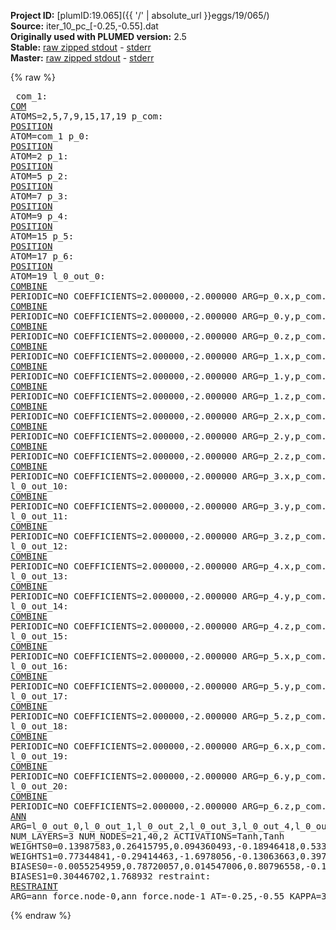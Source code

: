 **Project ID:** [plumID:19.065]({{ '/' | absolute_url }}eggs/19/065/)  
**Source:** iter_10_pc_[-0.25,-0.55].dat  
**Originally used with PLUMED version:** 2.5  
**Stable:** [raw zipped stdout](iter_10_pc_[-0.25,-0.55].dat.plumed.stdout.txt.zip) - [stderr](iter_10_pc_[-0.25,-0.55].dat.plumed.stderr)  
**Master:** [raw zipped stdout](iter_10_pc_[-0.25,-0.55].dat.plumed_master.stdout.txt.zip) - [stderr](iter_10_pc_[-0.25,-0.55].dat.plumed_master.stderr)  

{% raw %}<pre>
com_1: <a href="https://plumed.github.io/doc-master/user-doc/html/_c_o_m.html">COM</a> ATOMS=2,5,7,9,15,17,19
p_com: <a href="https://plumed.github.io/doc-master/user-doc/html/_p_o_s_i_t_i_o_n.html">POSITION</a> ATOM=com_1
p_0: <a href="https://plumed.github.io/doc-master/user-doc/html/_p_o_s_i_t_i_o_n.html">POSITION</a> ATOM=2
p_1: <a href="https://plumed.github.io/doc-master/user-doc/html/_p_o_s_i_t_i_o_n.html">POSITION</a> ATOM=5
p_2: <a href="https://plumed.github.io/doc-master/user-doc/html/_p_o_s_i_t_i_o_n.html">POSITION</a> ATOM=7
p_3: <a href="https://plumed.github.io/doc-master/user-doc/html/_p_o_s_i_t_i_o_n.html">POSITION</a> ATOM=9
p_4: <a href="https://plumed.github.io/doc-master/user-doc/html/_p_o_s_i_t_i_o_n.html">POSITION</a> ATOM=15
p_5: <a href="https://plumed.github.io/doc-master/user-doc/html/_p_o_s_i_t_i_o_n.html">POSITION</a> ATOM=17
p_6: <a href="https://plumed.github.io/doc-master/user-doc/html/_p_o_s_i_t_i_o_n.html">POSITION</a> ATOM=19
l_0_out_0: <a href="https://plumed.github.io/doc-master/user-doc/html/_c_o_m_b_i_n_e.html">COMBINE</a> PERIODIC=NO COEFFICIENTS=2.000000,-2.000000 ARG=p_0.x,p_com.x
l_0_out_1: <a href="https://plumed.github.io/doc-master/user-doc/html/_c_o_m_b_i_n_e.html">COMBINE</a> PERIODIC=NO COEFFICIENTS=2.000000,-2.000000 ARG=p_0.y,p_com.y
l_0_out_2: <a href="https://plumed.github.io/doc-master/user-doc/html/_c_o_m_b_i_n_e.html">COMBINE</a> PERIODIC=NO COEFFICIENTS=2.000000,-2.000000 ARG=p_0.z,p_com.z
l_0_out_3: <a href="https://plumed.github.io/doc-master/user-doc/html/_c_o_m_b_i_n_e.html">COMBINE</a> PERIODIC=NO COEFFICIENTS=2.000000,-2.000000 ARG=p_1.x,p_com.x
l_0_out_4: <a href="https://plumed.github.io/doc-master/user-doc/html/_c_o_m_b_i_n_e.html">COMBINE</a> PERIODIC=NO COEFFICIENTS=2.000000,-2.000000 ARG=p_1.y,p_com.y
l_0_out_5: <a href="https://plumed.github.io/doc-master/user-doc/html/_c_o_m_b_i_n_e.html">COMBINE</a> PERIODIC=NO COEFFICIENTS=2.000000,-2.000000 ARG=p_1.z,p_com.z
l_0_out_6: <a href="https://plumed.github.io/doc-master/user-doc/html/_c_o_m_b_i_n_e.html">COMBINE</a> PERIODIC=NO COEFFICIENTS=2.000000,-2.000000 ARG=p_2.x,p_com.x
l_0_out_7: <a href="https://plumed.github.io/doc-master/user-doc/html/_c_o_m_b_i_n_e.html">COMBINE</a> PERIODIC=NO COEFFICIENTS=2.000000,-2.000000 ARG=p_2.y,p_com.y
l_0_out_8: <a href="https://plumed.github.io/doc-master/user-doc/html/_c_o_m_b_i_n_e.html">COMBINE</a> PERIODIC=NO COEFFICIENTS=2.000000,-2.000000 ARG=p_2.z,p_com.z
l_0_out_9: <a href="https://plumed.github.io/doc-master/user-doc/html/_c_o_m_b_i_n_e.html">COMBINE</a> PERIODIC=NO COEFFICIENTS=2.000000,-2.000000 ARG=p_3.x,p_com.x
l_0_out_10: <a href="https://plumed.github.io/doc-master/user-doc/html/_c_o_m_b_i_n_e.html">COMBINE</a> PERIODIC=NO COEFFICIENTS=2.000000,-2.000000 ARG=p_3.y,p_com.y
l_0_out_11: <a href="https://plumed.github.io/doc-master/user-doc/html/_c_o_m_b_i_n_e.html">COMBINE</a> PERIODIC=NO COEFFICIENTS=2.000000,-2.000000 ARG=p_3.z,p_com.z
l_0_out_12: <a href="https://plumed.github.io/doc-master/user-doc/html/_c_o_m_b_i_n_e.html">COMBINE</a> PERIODIC=NO COEFFICIENTS=2.000000,-2.000000 ARG=p_4.x,p_com.x
l_0_out_13: <a href="https://plumed.github.io/doc-master/user-doc/html/_c_o_m_b_i_n_e.html">COMBINE</a> PERIODIC=NO COEFFICIENTS=2.000000,-2.000000 ARG=p_4.y,p_com.y
l_0_out_14: <a href="https://plumed.github.io/doc-master/user-doc/html/_c_o_m_b_i_n_e.html">COMBINE</a> PERIODIC=NO COEFFICIENTS=2.000000,-2.000000 ARG=p_4.z,p_com.z
l_0_out_15: <a href="https://plumed.github.io/doc-master/user-doc/html/_c_o_m_b_i_n_e.html">COMBINE</a> PERIODIC=NO COEFFICIENTS=2.000000,-2.000000 ARG=p_5.x,p_com.x
l_0_out_16: <a href="https://plumed.github.io/doc-master/user-doc/html/_c_o_m_b_i_n_e.html">COMBINE</a> PERIODIC=NO COEFFICIENTS=2.000000,-2.000000 ARG=p_5.y,p_com.y
l_0_out_17: <a href="https://plumed.github.io/doc-master/user-doc/html/_c_o_m_b_i_n_e.html">COMBINE</a> PERIODIC=NO COEFFICIENTS=2.000000,-2.000000 ARG=p_5.z,p_com.z
l_0_out_18: <a href="https://plumed.github.io/doc-master/user-doc/html/_c_o_m_b_i_n_e.html">COMBINE</a> PERIODIC=NO COEFFICIENTS=2.000000,-2.000000 ARG=p_6.x,p_com.x
l_0_out_19: <a href="https://plumed.github.io/doc-master/user-doc/html/_c_o_m_b_i_n_e.html">COMBINE</a> PERIODIC=NO COEFFICIENTS=2.000000,-2.000000 ARG=p_6.y,p_com.y
l_0_out_20: <a href="https://plumed.github.io/doc-master/user-doc/html/_c_o_m_b_i_n_e.html">COMBINE</a> PERIODIC=NO COEFFICIENTS=2.000000,-2.000000 ARG=p_6.z,p_com.z
ann_force: <a href="https://plumed.github.io/doc-master/user-doc/html/_a_n_n.html">ANN</a> ARG=l_0_out_0,l_0_out_1,l_0_out_2,l_0_out_3,l_0_out_4,l_0_out_5,l_0_out_6,l_0_out_7,l_0_out_8,l_0_out_9,l_0_out_10,l_0_out_11,l_0_out_12,l_0_out_13,l_0_out_14,l_0_out_15,l_0_out_16,l_0_out_17,l_0_out_18,l_0_out_19,l_0_out_20 NUM_LAYERS=3 NUM_NODES=21,40,2 ACTIVATIONS=Tanh,Tanh  WEIGHTS0=0.13987583,0.26415795,0.094360493,-0.18946418,0.53385878,-0.20047298,-0.036153372,0.19182011,0.49418068,-0.70487386,0.23159948,0.014220564,-0.24646579,-0.63583744,0.086460233,0.065823473,0.11421653,-0.45453489,0.66145843,0.054777112,-0.1936903,0.44278848,-0.098487005,-0.80080974,0.019091543,0.039730046,0.019826679,-0.074036248,-0.0048938165,-0.28527814,0.021635776,-0.34953821,0.22836483,0.70774716,-0.014183694,-0.6198746,-0.65167511,-0.28773293,0.60251284,-0.019424222,-0.18058701,0.11222731,-0.35325977,0.51981115,-0.96178192,1.0646397,0.56247956,1.253358,-0.48680428,0.013624298,-0.68584597,-0.49143004,-0.13549812,0.84923697,-0.45193172,-0.65204042,-0.56669474,0.55349982,0.1125632,0.60020101,0.42356923,-0.0013237076,-0.38586017,-0.63212657,0.47466955,0.37426299,0.27545068,-0.021120112,0.15774716,-0.10468721,0.16504098,0.11849122,0.16006806,-0.51532614,0.020741805,-0.42017403,0.53029442,0.5205887,0.36222139,-0.87471646,-0.44424519,0.16828914,-0.27506283,0.017113004,0.27377704,0.55677319,0.35905582,-0.024141146,0.1256576,-0.13651708,-0.19031338,-0.17143315,0.1491276,-0.2723501,-0.33544892,0.069212146,0.42600152,-0.70871818,0.59561747,-0.30132008,0.043713994,-0.046565652,0.48450986,0.42890149,-0.16567826,0.51270628,-0.15038148,-0.95898277,-0.40031463,-0.82796246,1.3939456,0.055310331,0.24602573,-0.9488852,-0.7219668,-0.04530691,0.29218853,0.1448718,1.0627643,-1.2576782,-0.07299076,-0.27787986,0.64302361,0.81732166,0.078344174,-0.13925198,-0.48299101,-0.74583721,-0.23936404,0.6520372,0.81693065,0.07053113,-0.62748361,-0.71666348,-0.15658741,-0.094541535,0.032680225,-0.081146799,0.82810825,1.2440903,0.5127424,-0.39299959,-0.86234099,-0.133596,0.093420602,0.1211158,-0.11351255,0.72740179,0.79012215,0.68785763,-0.28791305,-1.8740214,-0.62533188,0.32390034,0.63019282,-0.24251089,-0.66821647,-0.52068716,-1.1597655,-0.21578538,1.0280677,0.11533312,-0.20542282,-0.62668079,0.18258016,-0.25411206,0.13999161,0.2225295,0.85850781,0.0097939931,0.11733259,-0.19117424,0.040327609,0.01685551,0.51249564,0.098693088,0.017623316,-0.23312317,-0.090214103,0.27110544,0.53545749,0.093826041,-0.39405486,-1.0216218,0.22849356,0.099314891,-0.18798032,-0.095601678,0.21700327,-0.43934351,-0.29520205,-0.64761984,-0.19850551,0.077464916,0.0093014808,0.046027079,-0.027840022,-0.12782791,0.14787163,0.0041889683,0.1455895,-0.8343184,-0.071231849,-0.75821561,0.60174453,0.21899156,0.93454492,0.052402791,0.078387223,0.067307569,-0.11394116,-0.26696399,1.1892419,0.96840769,0.55506474,-1.0780843,-0.094756208,-0.78564662,0.32148826,-0.26678288,0.052973002,-1.0373559,-1.0225607,-0.61851788,0.49862599,0.32999417,0.78350341,-0.27913669,-0.047990814,0.30112123,0.55420685,-0.70327663,-0.075569183,-0.39555407,-0.15647042,-0.1771864,-0.1082353,-0.39820129,0.16942716,0.38289973,0.065628588,-0.07310845,0.3179816,-0.10714433,0.31535393,-0.034692701,0.35923764,-0.1505394,-0.42372239,0.48910457,-0.21976161,-0.74791217,0.82731867,-0.41271073,-0.35555121,-1.1258107,0.27435428,0.30324322,0.88261837,-0.5981397,-0.058102433,0.019586856,0.14094299,-0.2681506,-1.3140967,0.60246772,0.077660948,0.8632049,-0.42561519,-0.050917264,-0.18758279,-0.051409408,-0.05610618,0.32596245,-0.094518013,-0.21002139,0.080423445,0.27723029,0.090376906,-0.28022197,-0.23205486,0.15255591,-0.36762074,0.19958916,0.36742198,-0.24127917,0.22655083,-0.12245553,0.16638961,-0.27627963,0.11578454,0.15133983,-0.25174874,-0.34604788,-0.79542869,-1.24891,0.038179193,0.21083461,1.1957104,0.84141821,-0.43380305,-0.14617339,-0.38682345,0.2842665,1.1199974,-0.077668078,-0.080805436,-0.65115237,-0.95752287,0.11569913,0.33764929,0.5966872,0.24397814,-0.766716,0.24468029,0.59345812,0.74314058,0.55267698,-1.3945358,-0.54612207,0.13499831,0.78413284,0.045812804,0.29738143,-0.29081076,-1.0102271,-0.23918194,1.2532966,0.14786294,-0.50196946,-0.7998423,0.088720135,0.13248356,0.018095337,0.63374984,-0.18357833,0.10482501,0.45491984,0.36227992,-0.41963944,0.53160286,-0.56902868,0.20600516,-0.15712976,0.63712412,-0.21270421,-0.057469033,-0.019666418,-0.21604159,-0.19984472,0.38477442,0.17451881,0.015548335,-0.033549692,0.27666536,0.2017584,0.016127843,0.57272869,-0.52379555,-0.53485173,-1.3775141,0.41652837,0.014511939,0.35867196,-0.44397417,0.25415885,-0.27239263,0.1496328,0.77666605,1.2206219,-0.012696067,0.61889118,-0.65178907,0.1243059,-0.23456296,0.39399621,0.53213763,-0.21858662,-0.11007427,0.018962467,0.17693789,0.3039628,-0.062333714,-0.20822538,0.24905926,0.14575426,-0.37904334,-0.1985914,0.29568252,0.33813176,0.1692425,0.26020437,-0.11568037,-0.35176462,0.0010229259,0.24110341,0.18316226,0.043574773,-0.15246171,-0.90526348,0.48548326,-0.088550381,0.68181711,-0.87827319,-1.0572108,-0.30852509,0.21321367,0.71730834,0.43645465,-0.70527881,0.33365682,-0.16244116,0.75996596,1.0421518,0.48262557,-0.36825985,-0.7487191,-0.016516389,0.7137832,-0.20329413,-0.55343336,-1.1785481,-0.082194231,-0.17654845,1.4549285,-0.97469443,0.32451412,-0.7366274,0.18918964,0.7108621,0.49063116,0.069308586,-0.048524722,-0.90032238,1.1381444,-0.40776628,0.55521727,-0.33424497,-0.71231234,-0.064436577,-0.086322397,-0.42695904,-0.56119478,-0.065771721,0.32606041,0.26114792,0.017173987,-0.071377315,-0.015569756,-0.096639566,0.061190099,0.45011753,-0.063113764,0.10273068,-0.60571921,0.26541173,0.25487086,1.0641959,-0.47055262,0.14626662,0.34713683,0.01376804,-0.47914529,-0.29655138,0.85178906,0.91092193,-0.70731014,-0.97488081,-0.62372237,0.43675259,0.21587758,0.017937407,0.0257002,-1.1022961,-0.41718137,0.88500947,0.61677194,0.7806651,-0.46608722,-0.35685518,0.38806611,0.082189009,0.41206068,-1.0820748,-0.099996753,-0.42461962,0.82959849,1.3352288,0.81911027,-0.38830933,-0.46232897,-0.82035589,1.1626059,0.17139377,-0.13998212,-0.5070641,-0.89434737,-0.43167982,0.39500728,0.50768191,0.62250429,-0.49600109,-0.13676277,0.36266813,-0.83026356,0.33864585,0.29675347,1.8292525,0.29084989,0.19160114,-0.95758748,-0.22894309,0.34209549,0.97390306,-0.82774478,-0.19265062,-1.1206849,-0.19606249,-0.45859811,0.7182098,0.19015644,0.069847293,-0.055049829,0.57478124,-0.34654543,0.64680308,-0.20894974,0.81511915,0.27918443,0.89838648,0.20248538,-0.5794459,-0.59687543,0.084736541,-0.43117052,0.30096349,-0.56948709,-0.25997227,-0.48261181,-0.56299549,0.62291825,0.35202017,0.044366252,0.63538295,-0.091509402,0.16670236,0.25956118,-0.20442148,-0.007752202,0.32516775,-0.2550289,-0.075518206,0.12785046,-0.085364886,0.31076974,-0.15416592,0.25106746,-0.0088743605,0.017350754,0.15282963,0.35492587,-0.33659121,0.090737335,0.0061554844,0.18452522,-0.12452418,0.078454271,-0.28154662,0.67035377,-0.62496603,0.1982737,0.12749478,0.21315317,-0.38453171,0.28966081,-0.042846911,0.43425301,-0.16060987,0.10549511,-0.25665498,0.81917703,-0.14279158,0.33521837,-0.62103242,0.40483385,0.31039295,-0.08333125,0.18894449,-1.1120983,-0.62054956,0.10346358,2.0455019,-0.20142092,-0.27316335,-0.979559,-0.11569982,0.2752049,0.60194659,0.75957549,0.57087862,-1.1133014,0.30036366,0.074147291,0.65176654,-0.088370159,-0.13229556,-0.40442136,-0.17075564,-0.72607452,-0.10545373,0.26933482,-0.85513484,0.89157206,-0.68190145,-0.22618999,-0.6425817,0.077234112,0.23782894,-0.38055491,-0.71784085,0.55253339,-1.0504522,0.2468781,0.40636271,0.31640133,-0.028946741,0.046872407,0.15878521,0.11479054,0.090188503,0.60215527,-0.74229211,0.53839868,0.055959634,0.93373984,-1.4830749,-0.16013542,-0.10540083,0.93832731,-0.27850959,0.91037965,-0.036309607,-0.69893551,-0.64946181,1.0244976,0.14967664,0.17158507,-0.85514569,-0.16771615,-0.52267742,-0.19036582,-0.071647488,-0.23538381,-0.37180758,0.081060611,0.19046387,-0.19574416,-0.36217618,-0.05177426,-0.38356221,-0.16835107,0.2589778,-0.12636678,0.3750771,-0.14461251,0.26840666,-0.3996602,0.4236277,0.18129304,-0.29185662,0.16652225,-0.25746667,-0.59690773,0.49105069,0.56727278,0.15385485,-0.53279829,-0.78252769,0.2726095,0.57042313,0.33961648,0.77077645,-0.11921652,-0.43213794,0.44733557,0.61226535,0.84003949,0.11559467,-0.72909075,-0.032930616,-0.20549802,-0.24068302,0.54071546,0.0078451876,-0.63361585,0.73486233,-1.315074,-0.19968294,-1.3468301,0.35579211,0.37603876,0.62474418,-0.037774198,0.93212384,-0.31500119,0.73658055,0.074995123,0.59098244,-0.39613947,-0.25039887,-0.32475641,0.2474716,-0.71198994,-0.16091511,0.099620782,-0.19487858,0.95565903,0.33156168,0.09315823,-1.054722,0.24042369,-0.21820362,0.56474054,-0.32377639,-0.098392673,0.1431668,0.084584773,0.21520694,-1.4011014,0.20251624,-0.20160048,0.59613848,0.11283679,-0.083702885,-0.036212388,-0.23935467,-0.35868037,0.27263585,-0.11624818,0.22046982,-0.22497061,0.10877141,-0.20900506,0.24344395,0.45454392,0.20347901,-0.31709167,0.4000881,0.26507846,-0.74512309,-0.42898753,-0.093863882,0.22249046,-0.18832399,0.05860978,-0.010871725,0.21666461,-0.060154956,-0.20069277,0.28841552,-0.068410255,0.3163774,0.20740429,-0.096267745,-0.26114038,0.081562139,0.078165635,-0.19534576,0.011602839,-0.22527546,0.27859488,0.29143184,-0.023508998,-0.21411861,0.086425655,-0.29031831,-0.044804662,-0.84702682,0.56345588,0.37054163,0.52720863,-1.4014198,0.70584702,0.03983783,0.5867759,-0.032352351,0.92972392,-0.024632335,0.025392806,-0.019444309,0.9866038,-0.592448,0.26621461,-0.9367128,0.051923864,-0.68164307,-0.1429286,-0.090460829,-0.18031597,-0.96835214,-0.58924717,-0.1279043,0.24167083,1.2564619,0.39807907,-0.32847112,-0.45164403,0.65905315,0.70476854,0.50346869,0.5207324,0.13026799,-1.2215848,-0.28321618,0.059198741,0.26519749,-0.57023674,-0.18681493,-0.40169844,-0.10825604,-0.52521247,0.80738467,-1.0467932,0.78826082,-0.50031537,0.18421316,-0.53861558,0.038372893,-0.31275865,-0.27247715,-0.79613382,1.004238,-0.54932731,0.22898562,-0.52784699,0.33283654,0.015931735,0.12694503,0.44710454,0.75697172 WEIGHTS1=0.77344841,-0.29414463,-1.6978056,-0.13063663,0.39704907,1.8736819,0.72373867,2.0881131,0.18313161,0.355308,-1.916425,0.67006516,-0.92443782,-0.11423839,1.7971238,1.7798725,1.0098712,-1.7111522,-0.15189299,1.7747121,1.9996315,-0.24853724,-1.7898036,1.9107976,-2.1558392,1.3657448,0.0084374342,-0.13056301,1.795984,1.3411089,1.9075364,-0.31848818,-1.4542729,-1.775088,-0.58084404,-0.58970803,0.029906295,1.7895145,-1.7188559,1.7851392,-0.25304312,-1.6836355,0.3721332,-1.175071,-0.62329441,-0.39465141,1.4007956,-0.40331012,1.1107358,1.9117254,0.43985713,-0.14437149,-1.296436,0.24451791,-0.35389248,-0.37311333,0.49437895,0.30872315,-0.22298311,-0.38789687,-0.43545952,-1.645131,0.41830021,-0.3956145,0.46518299,-0.24318275,-0.41142401,-1.247003,-0.37899557,-0.29322559,-0.38944328,-0.93914151,0.34314537,0.37776199,-1.4658709,-0.74603903,-0.12951267,-0.37005571,0.37495339,-0.37983003  BIASES0=-0.0055254959,0.78720057,0.014547006,0.80796558,-0.13996057,-0.024399251,0.93444455,-0.030929221,-0.72495371,-0.88794476,0.046587817,-0.012610422,-0.77836734,0.21859954,-0.017470572,-0.030374831,-0.19417678,0.041147519,-0.10680339,-0.034718998,-0.02578192,0.68725622,0.035567258,-0.030912522,0.028020585,0.0083604837,0.059522483,0.78927821,-0.01162482,-0.060221627,-0.031542361,0.34519917,0.05392414,0.0096205194,-0.88806677,-0.83240187,0.068880782,-0.014645247,0.049268197,-0.033397291 BIASES1=0.30446702,1.768932
restraint: <a href="https://plumed.github.io/doc-master/user-doc/html/_r_e_s_t_r_a_i_n_t.html">RESTRAINT</a> ARG=ann_force.node-0,ann_force.node-1 AT=-0.25,-0.55 KAPPA=3000,3000
</pre>{% endraw %}
